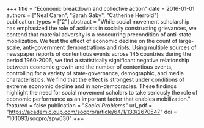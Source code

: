 +++
title = "Economic breakdown and collective action"
date = 2016-01-01
authors = ["Neal Caren", "Sarah Gaby", "Catherine Herrold"]
publication_types = ["2"]
abstract = "While social movement scholarship has emphasized the role of activists in socially constructing grievances, we contend that material adversity is a reoccurring precondition of anti-state mobilization. We test the effect of economic decline on the count of large-scale, anti-government demonstrations and riots. Using multiple sources of newspaper reports of contentious events across 145 countries during the period 1960-2006, we find a statistically significant negative relationship between economic growth and the number of contentious events, controlling for a variety of state-governance, demographic, and media characteristics. We find that the effect is strongest under conditions of extreme economic decline and in non-democracies. These findings highlight the need for social movement scholars to take seriously the role of economic performance as an important factor that enables mobilization."
featured = false
publication = "*Social Problems*"
url_pdf = "https://academic.oup.com/socpro/article/64/1/133/2670547"
doi = "10.1093/socpro/spw030"
+++

